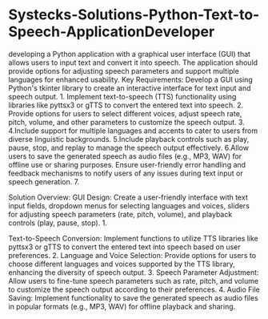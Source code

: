 # Systecks-Solutions-Python-Text-to-Speech-ApplicationDeveloper
developing a Python application with a graphical user interface (GUI) that allows users to input text and
convert it into speech. The application should provide options for adjusting speech parameters and support
multiple languages for enhanced usability.
Key Requirements:
Develop a GUI using Python's tkinter library to create an interactive interface for text input and speech
output.
1.
Implement text-to-speech (TTS) functionality using libraries like pyttsx3 or gTTS to convert the entered text
into speech.
2.
Provide options for users to select different voices, adjust speech rate, pitch, volume, and other parameters
to customize the speech output.
3.
4.Include support for multiple languages and accents to cater to users from diverse linguistic backgrounds.
5.Include playback controls such as play, pause, stop, and replay to manage the speech output effectively.
6.Allow users to save the generated speech as audio files (e.g., MP3, WAV) for offline use or sharing purposes.
Ensure user-friendly error handling and feedback mechanisms to notify users of any issues during text input
or speech generation.
7.

Solution Overview:
GUI Design: Create a user-friendly interface with text input fields, dropdown menus for selecting languages
and voices, sliders for adjusting speech parameters (rate, pitch, volume), and playback controls (play, pause,
stop).
1.

Text-to-Speech Conversion: Implement functions to utilize TTS libraries like pyttsx3 or gTTS to convert the
entered text into speech based on user preferences.
2.
Language and Voice Selection: Provide options for users to choose different languages and voices supported
by the TTS library, enhancing the diversity of speech output.
3.
Speech Parameter Adjustment: Allow users to fine-tune speech parameters such as rate, pitch, and volume
to customize the speech output according to their preferences.
4.
Audio File Saving: Implement functionality to save the generated speech as audio files in popular formats
(e.g., MP3, WAV) for offline playback and sharing.
